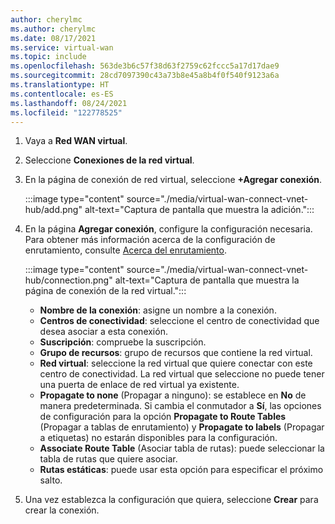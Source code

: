 ```yaml
---
author: cherylmc
ms.author: cherylmc
ms.date: 08/17/2021
ms.service: virtual-wan
ms.topic: include
ms.openlocfilehash: 563de3b6c57f38d63f2759c62fccc5a17d17dae9
ms.sourcegitcommit: 28cd7097390c43a73b8e45a8b4f0f540f9123a6a
ms.translationtype: HT
ms.contentlocale: es-ES
ms.lasthandoff: 08/24/2021
ms.locfileid: "122778525"
---
```

1. Vaya a **Red WAN virtual**.

1. Seleccione **Conexiones de la red virtual**.

1. En la página de conexión de red virtual, seleccione **+Agregar conexión**.

   :::image type="content" source="./media/virtual-wan-connect-vnet-hub/add.png" alt-text="Captura de pantalla que muestra la adición.":::

1. En la página **Agregar conexión**, configure la configuración necesaria. Para obtener más información acerca de la configuración de enrutamiento, consulte [Acerca del enrutamiento](../articles/virtual-wan/about-virtual-hub-routing.md).
 
   :::image type="content" source="./media/virtual-wan-connect-vnet-hub/connection.png" alt-text="Captura de pantalla que muestra la página de conexión de la red virtual.":::

   * **Nombre de la conexión**: asigne un nombre a la conexión.
   * **Centros de conectividad**: seleccione el centro de conectividad que desea asociar a esta conexión.
   * **Suscripción**: compruebe la suscripción.
   * **Grupo de recursos**: grupo de recursos que contiene la red virtual.
   * **Red virtual**: seleccione la red virtual que quiere conectar con este centro de conectividad. La red virtual que seleccione no puede tener una puerta de enlace de red virtual ya existente.
   * **Propagate to none** (Propagar a ninguno): se establece en **No** de manera predeterminada. Si cambia el conmutador a **Sí**, las opciones de configuración para la opción **Propagate to Route Tables** (Propagar a tablas de enrutamiento) y  **Propagate to labels** (Propagar a etiquetas) no estarán disponibles para la configuración.
   * **Associate Route Table**  (Asociar tabla de rutas): puede seleccionar la tabla de rutas que quiere asociar.
   * **Rutas estáticas**: puede usar esta opción para especificar el próximo salto.

1. Una vez establezca la configuración que quiera, seleccione **Crear** para crear la conexión.